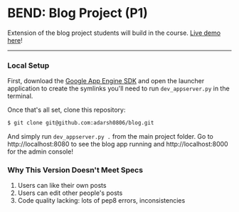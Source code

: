 # BEND: Blog Project (P1)

Extension of the blog project students will build in the course.
[Live demo here](http://cs253-udacity-1203.appspot.com)!


---

### Local Setup

First, download the [Google App Engine SDK](https://cloud.google.com/appengine/docs/python)
and open the launcher application to create the symlinks you'll need to run `dev_appserver.py`
in the terminal.

Once that's all set, clone this repository:

```sh
$ git clone git@github.com:adarsh0806/blog.git
```

And simply run `dev_appserver.py .` from the main project folder. Go to http://localhost:8080
to see the blog app running and http://localhost:8000 for the admin console!

### Why This Version Doesn't Meet Specs

1. Users can like their own posts
2. Users can edit other people's posts
3. Code quality lacking: lots of pep8 errors, inconsistencies
